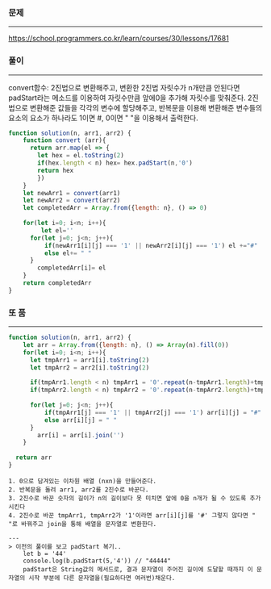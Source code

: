 ### 문제
---
https://school.programmers.co.kr/learn/courses/30/lessons/17681

### 풀이
---
convert함수:  2진법으로 변환해주고, 변환한 2진법 자릿수가 n개만큼 안된다면 padStart라는 메소드를 이용하여 자릿수만큼 앞에0을 추가해 자릿수를 맞춰준다.
2진법으로 변환해준 값들을 각각의 변수에 할당해주고, 반복문을 이용해 변환해준 변수들의 요소의 요소가 하나라도 1이면 #, 0이면 " "을 이용해서 출력한다. 
```jsx
function solution(n, arr1, arr2) {
    function convert (arr){
      return arr.map(el => {
        let hex = el.toString(2)
        if(hex.length < n) hex= hex.padStart(n,'0') 
        return hex
        })  
    }
    let newArr1 = convert(arr1)
    let newArr2 = convert(arr2)
    let completedArr = Array.from({length: n}, () => 0)
   
    for(let i=0; i<n; i++){
         let el=''
      for(let j=0; j<n; j++){
          if(newArr1[i][j] === '1' || newArr2[i][j] === '1') el +="#"
          else el+= " "
      }
        completedArr[i]= el
    }
    return completedArr
}
```
### 또 품
---
```jsx
function solution(n, arr1, arr2) {
    let arr = Array.from({length: n}, () => Array(n).fill(0))
    for(let i=0; i<n; i++){
      let tmpArr1 = arr1[i].toString(2)
      let tmpArr2 = arr2[i].toString(2)
      
      if(tmpArr1.length < n) tmpArr1 = '0'.repeat(n-tmpArr1.length)+tmpArr1
      if(tmpArr2.length < n) tmpArr2 = '0'.repeat(n-tmpArr2.length)+tmpArr2
      
      for(let j=0; j<n; j++){
          if(tmpArr1[j] === '1' || tmpArr2[j] === '1') arr[i][j] = "#"
          else arr[i][j] = " "
      }  
        arr[i] = arr[i].join('')
    }
    
  return arr
}
```
    1. 0으로 담겨있는 이차원 배열 (nxn)을 만들어준다.
    2. 반복문을 돌려 arr1, arr2를 2진수로 바꾼다.
    3. 2진수로 바꾼 숫자의 길이가 n의 길이보다 못 미치면 앞에 0을 n개가 될 수 있도록 추가시킨다
    4. 2진수로 바꾼 tmpArr1, tmpArr2가 '1'이라면 arr[i][j]를 '#' 그렇지 않다면 " "로 바꿔주고 join을 통해 배열을 문자열로 변환한다. 

    ---
    > 이전의 풀이를 보고 padStart 복기..
        let b = '44'
        console.log(b.padStart(5,'4')) // "44444"
        padStart은 String값의 메서드로, 결과 문자열이 주어진 길이에 도달할 때까지 이 문자열의 시작 부분에 다른 문자열을(필요하다면 여러번)채운다.
    
